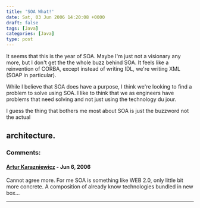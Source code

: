 ```yaml
---
title: 'SOA What!'
date: Sat, 03 Jun 2006 14:20:08 +0000
draft: false
tags: [Java]
categories: [Java]
type: post
---
```


It seems that this is the year of SOA. Maybe I'm just not a visionary any more, but I don't get the the whole buzz behind SOA. It feels like a reinvention of CORBA, except instead of writing IDL, we're writing XML (SOAP in particular).

While I believe that SOA does have a purpose, I think we're looking to find a problem to solve using SOA. I like to think that we as engineers have problems that need solving and not just using the technology du jour.

I guess the thing that bothers me most about SOA is just the buzzword not the actual

architecture.
---
### Comments:
#### [Artur Karazniewicz](http://www.jroller.com/pages/baa "") - <time datetime="2006-06-03 17:07:22">Jun 6, 2006</time>

Cannot agree more. For me SOA is something like WEB 2.0, only little bit more concrete. A composition of already know technologies bundled in new box...
<hr />
